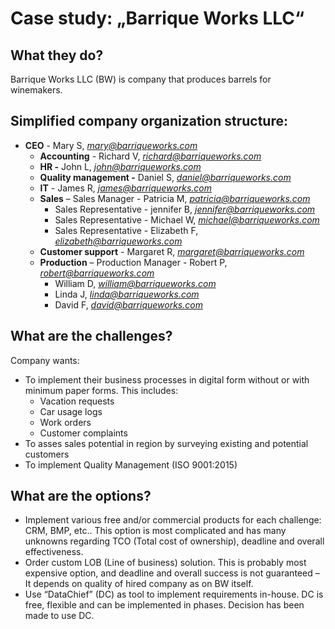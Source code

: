 Case study: „Barrique Works LLC“
================================

What they do?
-------------

Barrique Works LLC (BW) is company that produces barrels for winemakers.

Simplified company organization structure:
------------------------------------------

-   **CEO** - Mary S, [*mary@barriqueworks.com*](mailto:mary@barriqueworks.com)
    -   **Accounting** - Richard V, [*richard@barriqueworks.com*](mailto:richard@barriqueworks.com)
    -   **HR -** John L, [*john@barriqueworks.com*](mailto:john@barriqueworks.com)
    -   **Quality management -** Daniel S, [*daniel@barriqueworks.com*](mailto:daniel@barriqueworks.com)
    -   **IT** - James R, [*james@barriqueworks.com*](mailto:james@barriqueworks.com)
    -   **Sales** – Sales Manager - Patricia M, [*patricia@barriqueworks.com*](mailto:patricia@barriqueworks.com)
        -   Sales Representative - jennifer B, [*jennifer@barriqueworks.com*](mailto:jennifer@barriqueworks.com)
        -   Sales Representative - Michael W, [*michael@barriqueworks.com*](mailto:michael@barriqueworks.com)
        -   Sales Representative - Elizabeth F, [*elizabeth@barriqueworks.com*](mailto:elizabeth@barriqueworks.com)
    -   **Customer support** - Margaret R, [*margaret@barriqueworks.com*](mailto:margaret@barriqueworks.com)
    -   **Production** – Production Manager - Robert P, [*robert@barriqueworks.com*](mailto:robert@barriqueworks.com)
        -   William D, [*william@barriqueworks.com*](mailto:william@barriqueworks.com)
        -   Linda J, [*linda@barriqueworks.com*](mailto:linda@barriqueworks.com)
        -   David F, [*david@barriqueworks.com*](mailto:david@barriqueworks.com)

What are the challenges?
------------------------

Company wants:
-   To implement their business processes in digital form without or with minimum paper forms. This includes:
    -   Vacation requests
    -   Car usage logs
    -   Work orders
    -   Customer complaints
-   To asses sales potential in region by surveying existing and potential customers
-   To implement Quality Management (ISO 9001:2015)

What are the options?
---------------------

-   Implement various free and/or commercial products for each challenge: CRM, BMP, etc.. This option is most complicated and has many unknowns regarding TCO (Total cost of ownership), deadline and overall effectiveness.
-   Order custom LOB (Line of business) solution. This is probably most expensive option, and deadline and overall success is not guaranteed – It depends on quality of hired company as on BW itself.
-   Use “DataChief” (DC) as tool to implement requirements in-house. DC is free, flexible and can be implemented in phases. Decision has been made to use DC.

